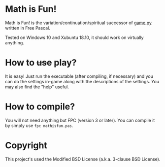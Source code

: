 # Math is Fun!

Math is Fun! is the variation/continuation/spiritual successor of [game.py](https://github.com/ae-dschorsaanjo/game.py) written in Free Pascal.

Tested on Windows 10 and Xubuntu 18.10, it should work on virtually anything.

# How to ~~use~~ play?

It is easy! Just run the executable (after compiling, if necessary) and you can do the settings in-game along
with the descriptions of the settings. You may also find the "help" useful.

# How to compile?

You will not need anything but FPC (version 3 or later). You can compile it by
simply use `fpc mathisfun.pas`.

# Copyright

This project's used the Modified BSD License (a.k.a. 3-clause BSD License).
